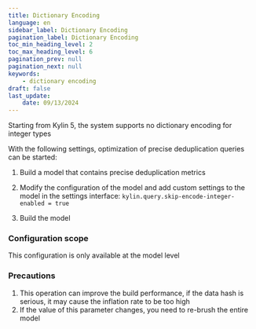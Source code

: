 ```yaml
---
title: Dictionary Encoding
language: en
sidebar_label: Dictionary Encoding 
pagination_label: Dictionary Encoding
toc_min_heading_level: 2
toc_max_heading_level: 6
pagination_prev: null
pagination_next: null
keywords:
    - dictionary encoding
draft: false
last_update:
    date: 09/13/2024
---
```


Starting from Kylin 5, the system supports no dictionary encoding for integer types

With the following settings, optimization of precise deduplication queries can be started:

1. Build a model that contains precise deduplication metrics

2. Modify the configuration of the model and add custom settings to the model in the settings interface:
    `kylin.query.skip-encode-integer-enabled = true`

3. Build the model

### Configuration scope

This configuration is only available at the model level

### Precautions

1. This operation can improve the build performance, if the data hash is serious, it may cause the inflation rate to be too high
2. If the value of this parameter changes, you need to re-brush the entire model

